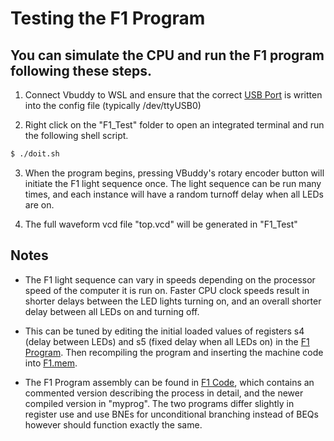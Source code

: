 # Testing the F1 Program

## You can simulate the CPU and run the F1 program following these steps. 

1. Connect Vbuddy to WSL and ensure that the correct [USB Port](vbuddy.cfg) is written into the config file (typically /dev/ttyUSB0)

2. Right click on the "F1_Test" folder to open an integrated terminal and run the following shell script.

```bash
$ ./doit.sh
```
3. When the program begins, pressing VBuddy's rotary encoder button will initiate the F1 light sequence once. The light sequence can be run many times, and each instance will have a random turnoff delay when all LEDs are on.

4. The full waveform vcd file "top.vcd" will be generated in "F1_Test"

## Notes

- The F1 light sequence can vary in speeds depending on the processor speed of the computer it is run on. Faster CPU clock speeds result in shorter delays between the LED lights turning on, and an overall shorter delay between all LEDs on and turning off. 

- This can be tuned by editing the initial loaded values of registers s4 (delay between LEDs) and s5 (fixed delay when all LEDs on) in the [F1 Program](<../Legacy Components/F1 Code/myprog/F1ProgramTest.s>). Then recompiling the program and inserting the machine code into [F1.mem](F1.mem).

- The F1 Program assembly can be found in [F1 Code](<../Legacy Components/F1 Code>), which contains an commented version describing the process in detail, and the newer compiled version in "myprog". The two programs differ slightly in register use and use BNEs for unconditional branching instead of BEQs however should function exactly the same. 
